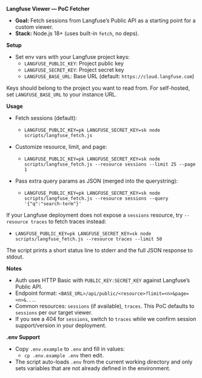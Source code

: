 **Langfuse Viewer — PoC Fetcher**

- **Goal:** Fetch sessions from Langfuse’s Public API as a starting point for a custom viewer.
- **Stack:** Node.js 18+ (uses built-in `fetch`, no deps).

**Setup**

- Set env vars with your Langfuse project keys:
  - `LANGFUSE_PUBLIC_KEY`: Project public key
  - `LANGFUSE_SECRET_KEY`: Project secret key
  - `LANGFUSE_BASE_URL`: Base URL (default: `https://cloud.langfuse.com`)

Keys should belong to the project you want to read from. For self-hosted, set `LANGFUSE_BASE_URL` to your instance URL.

**Usage**

- Fetch sessions (default):
  - `LANGFUSE_PUBLIC_KEY=pk LANGFUSE_SECRET_KEY=sk node scripts/langfuse_fetch.js`

- Customize resource, limit, and page:
  - `LANGFUSE_PUBLIC_KEY=pk LANGFUSE_SECRET_KEY=sk node scripts/langfuse_fetch.js --resource sessions --limit 25 --page 1`

- Pass extra query params as JSON (merged into the querystring):
  - `LANGFUSE_PUBLIC_KEY=pk LANGFUSE_SECRET_KEY=sk node scripts/langfuse_fetch.js --resource sessions --query '{"q":"search-term"}'`

If your Langfuse deployment does not expose a `sessions` resource, try `--resource traces` to fetch traces instead:

- `LANGFUSE_PUBLIC_KEY=pk LANGFUSE_SECRET_KEY=sk node scripts/langfuse_fetch.js --resource traces --limit 50`

The script prints a short status line to stderr and the full JSON response to stdout.

**Notes**

- Auth uses HTTP Basic with `PUBLIC_KEY:SECRET_KEY` against Langfuse’s Public API.
- Endpoint format: `<BASE_URL>/api/public/<resource>?limit=<n>&page=<n>&...`.
- Common resources: `sessions` (if available), `traces`. This PoC defaults to `sessions` per our target viewer.
- If you see a 404 for `sessions`, switch to `traces` while we confirm session support/version in your deployment.

**.env Support**

- Copy `.env.example` to `.env` and fill in values:
  - `cp .env.example .env` then edit.
- The script auto-loads `.env` from the current working directory and only sets variables that are not already defined in the environment.

